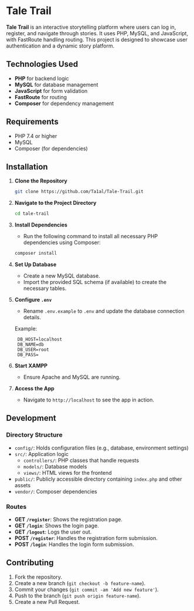 
# Tale Trail

**Tale Trail** is an interactive storytelling platform where users can log in, register, and navigate through stories. It uses PHP, MySQL, and JavaScript, with FastRoute handling routing. This project is designed to showcase user authentication and a dynamic story platform.

## Technologies Used
- **PHP** for backend logic
- **MySQL** for database management
- **JavaScript** for form validation
- **FastRoute** for routing
- **Composer** for dependency management

## Requirements
- PHP 7.4 or higher
- MySQL
- Composer (for dependencies)

## Installation

1. **Clone the Repository**
   ```bash
   git clone https://github.com/Ta1al/Tale-Trail.git
   ```

2. **Navigate to the Project Directory**
   ```bash
   cd tale-trail
   ```

3. **Install Dependencies**
   - Run the following command to install all necessary PHP dependencies using Composer:
   ```bash
   composer install
   ```

4. **Set Up Database**
   - Create a new MySQL database.
   - Import the provided SQL schema (if available) to create the necessary tables.

5. **Configure `.env`**
   - Rename `.env.example` to `.env` and update the database connection details.
   
   Example:
   ```env
    DB_HOST=localhost
    DB_NAME=db
    DB_USER=root
    DB_PASS=
   ```

6. **Start XAMPP**
   - Ensure Apache and MySQL are running.

7. **Access the App**
   - Navigate to `http://localhost` to see the app in action.

## Development

### Directory Structure

- `config/`: Holds configuration files (e.g., database, environment settings)
- `src/`: Application logic
  - `controllers/`: PHP classes that handle requests
  - `models/`: Database models
  - `views/`: HTML views for the frontend
- `public/`: Publicly accessible directory containing `index.php` and other assets
- `vendor/`: Composer dependencies

### Routes
- **GET `/register`**: Shows the registration page.
- **GET `/login`**: Shows the login page.
- **GET `/logout`**: Logs the user out.
- **POST `/register`**: Handles the registration form submission.
- **POST `/login`**: Handles the login form submission.

## Contributing

1. Fork the repository.
2. Create a new branch (`git checkout -b feature-name`).
3. Commit your changes (`git commit -am 'Add new feature'`).
4. Push to the branch (`git push origin feature-name`).
5. Create a new Pull Request.
